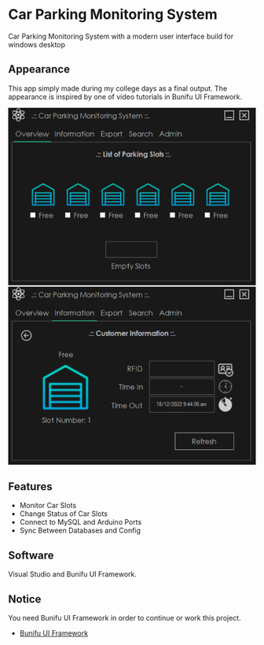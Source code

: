 # Car Parking Monitoring System

Car Parking Monitoring System with a modern user interface build for windows desktop

## Appearance

This app simply made during my college days as a final output.
The appearance is inspired by one of video tutorials in Bunifu UI Framework. 

![Overview](https://github.com/Cerezaaaa/Car-Parking-Monitoring-System/blob/master/2%20-%20Overview.png)
![Information](https://github.com/Cerezaaaa/Car-Parking-Monitoring-System/blob/master/3%20-%20Information.png)

## Features
* Monitor Car Slots
* Change Status of Car Slots
* Connect to MySQL and Arduino Ports
* Sync Between Databases and Config

## Software
Visual Studio and Bunifu UI Framework.

## Notice
You need Bunifu UI Framework in order to continue or work this project. 
* <a href="https://bunifuframework.com"> Bunifu UI Framework </a>
